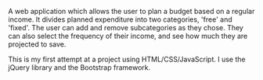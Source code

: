 A web application which allows the user to plan a budget based on a regular income. It divides planned expenditure into two categories, 'free' and 'fixed'. The user can add and remove subcategories as they chose. They can also select the frequency of their income, and see how much they are projected to save.

This is my first attempt at a project using HTML/CSS/JavaScript. I use the jQuery library and the Bootstrap framework.
